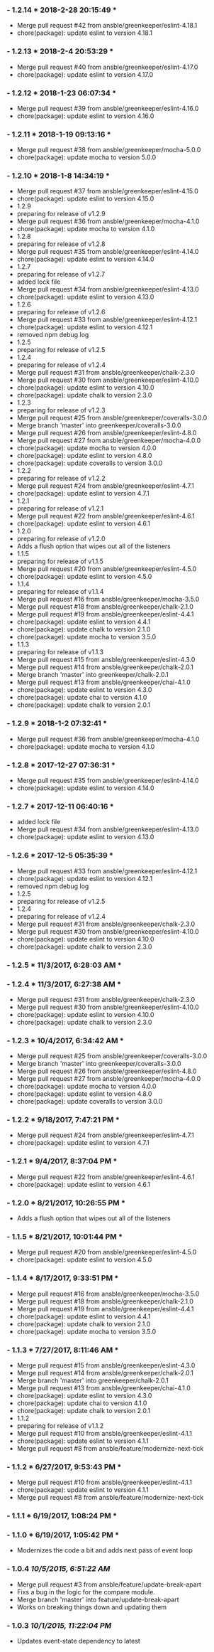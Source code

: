 ### - 1.2.14 * 2018-2-28 20:15:49 *

   - Merge pull request #42 from ansble/greenkeeper/eslint-4.18.1
  - chore(package): update eslint to version 4.18.1 


 ### - 1.2.13 * 2018-2-4 20:53:29 *

   - Merge pull request #40 from ansble/greenkeeper/eslint-4.17.0
  - chore(package): update eslint to version 4.17.0 


 ### - 1.2.12 * 2018-1-23 06:07:34 *

   - Merge pull request #39 from ansble/greenkeeper/eslint-4.16.0
  - chore(package): update eslint to version 4.16.0 


 ### - 1.2.11 * 2018-1-19 09:13:16 *

   - Merge pull request #38 from ansble/greenkeeper/mocha-5.0.0
  - chore(package): update mocha to version 5.0.0 


 ### - 1.2.10 * 2018-1-8 14:34:19 *

   - Merge pull request #37 from ansble/greenkeeper/eslint-4.15.0
  - chore(package): update eslint to version 4.15.0
  - 1.2.9
  - preparing for release of v1.2.9
  - Merge pull request #36 from ansble/greenkeeper/mocha-4.1.0
  - chore(package): update mocha to version 4.1.0
  - 1.2.8
  - preparing for release of v1.2.8
  - Merge pull request #35 from ansble/greenkeeper/eslint-4.14.0
  - chore(package): update eslint to version 4.14.0
  - 1.2.7
  - preparing for release of v1.2.7
  - added lock file
  - Merge pull request #34 from ansble/greenkeeper/eslint-4.13.0
  - chore(package): update eslint to version 4.13.0
  - 1.2.6
  - preparing for release of v1.2.6
  - Merge pull request #33 from ansble/greenkeeper/eslint-4.12.1
  - chore(package): update eslint to version 4.12.1
  - removed npm debug log
  - 1.2.5
  - preparing for release of v1.2.5
  - 1.2.4
  - preparing for release of v1.2.4
  - Merge pull request #31 from ansble/greenkeeper/chalk-2.3.0
  - Merge pull request #30 from ansble/greenkeeper/eslint-4.10.0
  - chore(package): update eslint to version 4.10.0
  - chore(package): update chalk to version 2.3.0
  - 1.2.3
  - preparing for release of v1.2.3
  - Merge pull request #25 from ansble/greenkeeper/coveralls-3.0.0
  - Merge branch 'master' into greenkeeper/coveralls-3.0.0
  - Merge pull request #26 from ansble/greenkeeper/eslint-4.8.0
  - Merge pull request #27 from ansble/greenkeeper/mocha-4.0.0
  - chore(package): update mocha to version 4.0.0
  - chore(package): update eslint to version 4.8.0
  - chore(package): update coveralls to version 3.0.0
  - 1.2.2
  - preparing for release of v1.2.2
  - Merge pull request #24 from ansble/greenkeeper/eslint-4.7.1
  - chore(package): update eslint to version 4.7.1
  - 1.2.1
  - preparing for release of v1.2.1
  - Merge pull request #22 from ansble/greenkeeper/eslint-4.6.1
  - chore(package): update eslint to version 4.6.1
  - 1.2.0
  - preparing for release of v1.2.0
  - Adds a flush option that wipes out all of the listeners
  - 1.1.5
  - preparing for release of v1.1.5
  - Merge pull request #20 from ansble/greenkeeper/eslint-4.5.0
  - chore(package): update eslint to version 4.5.0
  - 1.1.4
  - preparing for release of v1.1.4
  - Merge pull request #16 from ansble/greenkeeper/mocha-3.5.0
  - Merge pull request #18 from ansble/greenkeeper/chalk-2.1.0
  - Merge pull request #19 from ansble/greenkeeper/eslint-4.4.1
  - chore(package): update eslint to version 4.4.1
  - chore(package): update chalk to version 2.1.0
  - chore(package): update mocha to version 3.5.0
  - 1.1.3
  - preparing for release of v1.1.3
  - Merge pull request #15 from ansble/greenkeeper/eslint-4.3.0
  - Merge pull request #14 from ansble/greenkeeper/chalk-2.0.1
  - Merge branch 'master' into greenkeeper/chalk-2.0.1
  - Merge pull request #13 from ansble/greenkeeper/chai-4.1.0
  - chore(package): update eslint to version 4.3.0
  - chore(package): update chai to version 4.1.0
  - chore(package): update chalk to version 2.0.1 


 ### - 1.2.9 * 2018-1-2 07:32:41 *

   - Merge pull request #36 from ansble/greenkeeper/mocha-4.1.0
  - chore(package): update mocha to version 4.1.0 


 ### - 1.2.8 * 2017-12-27 07:36:31 *

   - Merge pull request #35 from ansble/greenkeeper/eslint-4.14.0
  - chore(package): update eslint to version 4.14.0 


 ### - 1.2.7 * 2017-12-11 06:40:16 *

   - added lock file
  - Merge pull request #34 from ansble/greenkeeper/eslint-4.13.0
  - chore(package): update eslint to version 4.13.0 


 ### - 1.2.6 * 2017-12-5 05:35:39 *

   - Merge pull request #33 from ansble/greenkeeper/eslint-4.12.1
  - chore(package): update eslint to version 4.12.1
  - removed npm debug log
  - 1.2.5
  - preparing for release of v1.2.5
  - 1.2.4
  - preparing for release of v1.2.4
  - Merge pull request #31 from ansble/greenkeeper/chalk-2.3.0
  - Merge pull request #30 from ansble/greenkeeper/eslint-4.10.0
  - chore(package): update eslint to version 4.10.0
  - chore(package): update chalk to version 2.3.0 


 ### - 1.2.5 * 11/3/2017, 6:28:03 AM *

  


 ### - 1.2.4 * 11/3/2017, 6:27:38 AM *

   - Merge pull request #31 from ansble/greenkeeper/chalk-2.3.0
  - Merge pull request #30 from ansble/greenkeeper/eslint-4.10.0
  - chore(package): update eslint to version 4.10.0
  - chore(package): update chalk to version 2.3.0 


 ### - 1.2.3 * 10/4/2017, 6:34:42 AM *

   - Merge pull request #25 from ansble/greenkeeper/coveralls-3.0.0
  - Merge branch 'master' into greenkeeper/coveralls-3.0.0
  - Merge pull request #26 from ansble/greenkeeper/eslint-4.8.0
  - Merge pull request #27 from ansble/greenkeeper/mocha-4.0.0
  - chore(package): update mocha to version 4.0.0
  - chore(package): update eslint to version 4.8.0
  - chore(package): update coveralls to version 3.0.0 


 ### - 1.2.2 * 9/18/2017, 7:47:21 PM *

   - Merge pull request #24 from ansble/greenkeeper/eslint-4.7.1
  - chore(package): update eslint to version 4.7.1 


 ### - 1.2.1 * 9/4/2017, 8:37:04 PM *

   - Merge pull request #22 from ansble/greenkeeper/eslint-4.6.1
  - chore(package): update eslint to version 4.6.1 


 ### - 1.2.0 * 8/21/2017, 10:26:55 PM *

   - Adds a flush option that wipes out all of the listeners 


 ### - 1.1.5 * 8/21/2017, 10:01:44 PM *

   - Merge pull request #20 from ansble/greenkeeper/eslint-4.5.0
  - chore(package): update eslint to version 4.5.0 


 ### - 1.1.4 * 8/17/2017, 9:33:51 PM *

   - Merge pull request #16 from ansble/greenkeeper/mocha-3.5.0
  - Merge pull request #18 from ansble/greenkeeper/chalk-2.1.0
  - Merge pull request #19 from ansble/greenkeeper/eslint-4.4.1
  - chore(package): update eslint to version 4.4.1
  - chore(package): update chalk to version 2.1.0
  - chore(package): update mocha to version 3.5.0 


 ### - 1.1.3 * 7/27/2017, 8:11:46 AM *

   - Merge pull request #15 from ansble/greenkeeper/eslint-4.3.0
  - Merge pull request #14 from ansble/greenkeeper/chalk-2.0.1
  - Merge branch 'master' into greenkeeper/chalk-2.0.1
  - Merge pull request #13 from ansble/greenkeeper/chai-4.1.0
  - chore(package): update eslint to version 4.3.0
  - chore(package): update chai to version 4.1.0
  - chore(package): update chalk to version 2.0.1
  - 1.1.2
  - preparing for release of v1.1.2
  - Merge pull request #10 from ansble/greenkeeper/eslint-4.1.1
  - chore(package): update eslint to version 4.1.1
  - Merge pull request #8 from ansble/feature/modernize-next-tick 


 ### - 1.1.2 * 6/27/2017, 9:53:43 PM *

   - Merge pull request #10 from ansble/greenkeeper/eslint-4.1.1
  - chore(package): update eslint to version 4.1.1
  - Merge pull request #8 from ansble/feature/modernize-next-tick 


 ### - 1.1.1 * 6/19/2017, 1:08:24 PM *

  


 ### - 1.1.0 * 6/19/2017, 1:05:42 PM *

   - Modernizes the code a bit and adds next pass of event loop 


 ### - 1.0.4 *10/5/2015, 6:51:22 AM*

  - Merge pull request #3 from ansble/feature/update-break-apart
  - Fixs a bug in the logic for the compare module.
  - Merge branch 'master' into feature/update-break-apart
  - Works on breaking things down and updating them


### - 1.0.3 *10/1/2015, 11:22:04 PM*

  - Updates event-state dependency to latest


